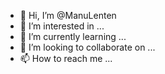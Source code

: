 - 👋 Hi, I’m @ManuLenten
- 👀 I’m interested in ...
- 🌱 I’m currently learning ...
- 💞️ I’m looking to collaborate on ...
- 📫 How to reach me ...

<!---
ManuLenten/ManuLenten is a ✨ special ✨ repository because its `README.md` (this file) appears on your GitHub profile.
You can click the Preview link to take a look at your changes.
--->
